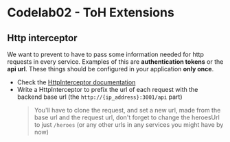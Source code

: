 # Codelab02 - ToH Extensions

## Http interceptor

We want to prevent to have to pass some information needed for http requests in every service. Examples of this are **authentication tokens** or the **api url**. These things should be configured in your application **only once**.

- Check the [HttpInterceptor documentation](https://angular.io/guide/http#write-an-interceptor)
- Write a HttpInterceptor to prefix the url of each request with the backend base url (the `http://{ip_address}:3001/api` part)
  > You'll have to clone the request, and set a new url, made from the base url and the request url, don't forget to change the heroesUrl to just `/heroes` (or any other urls in any services you might have by now)
